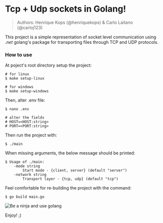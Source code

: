 # Tcp + Udp sockets in Golang!
> Authors: Henrique Kops (@henriquekops) & Carlo Laitano (@carloj123)

This project is a simple representation of socket level communication using *.net*
golang's package for transporting files through TCP and UDP protocols.

### How to use

At poject's root directory setup the project:

```
# for linux
$ make setup-linux

# for windows
$ make setup-windows
```

Then, alter .env file:

```
$ nano .env

# alter the fields
# HOST=<HOST:string>
# PORT=<PORT:string>
```

Then run the project with:

```
$ ./main
```

When missing arguments, the below message should be printed:

```
$ Usage of ./main:
    -mode string
      	Start mode - {client, server} (default "server")
    -network string
      	Transport layer - {tcp, udp} (default "tcp")
```

Feel comfortable for re-building the project with the command:

```
$ go build main.go
```

![Be a ninja and use golang](https://blog.marcelocavalcante.net/img/go_mascot3.png)

Enjoy! ;)